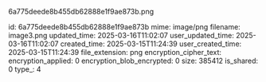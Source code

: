 6a775deede8b455db62888e1f9ae873b.png

id: 6a775deede8b455db62888e1f9ae873b
mime: image/png
filename: image3.png
updated_time: 2025-03-16T11:02:07
user_updated_time: 2025-03-16T11:02:07
created_time: 2025-03-15T11:24:39
user_created_time: 2025-03-15T11:24:39
file_extension: png
encryption_cipher_text: 
encryption_applied: 0
encryption_blob_encrypted: 0
size: 385412
is_shared: 0
type_: 4